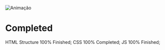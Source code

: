 

![Animação](https://user-images.githubusercontent.com/83568294/134255586-663e9f23-c27b-4254-869f-6572d1da8875.gif)

# Completed
HTML Structure 100% Finished;
CSS 100% Completed;
JS 100% Finished;
